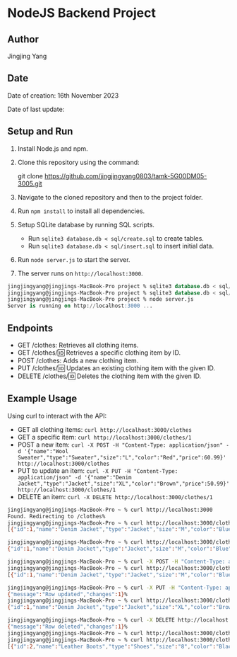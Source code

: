 # NodeJS Backend Project

## Author

Jingjing Yang

## Date

Date of creation: 16th November 2023

Date of last update:

## Setup and Run

1. Install Node.js and npm.
2. Clone this repository using the command:

   git clone https://github.com/jingjingyang0803/tamk-5G00DM05-3005.git

3. Navigate to the cloned repository and then to the project folder.
4. Run `npm install` to install all dependencies.
5. Setup SQLite database by running SQL scripts.
   - Run `sqlite3 database.db < sql/create.sql` to create tables.
   - Run `sqlite3 database.db < sql/insert.sql` to insert initial data.
6. Run `node server.js` to start the server.
7. The server runs on `http://localhost:3000`.

```sql
jingjingyang@jingjings-MacBook-Pro project % sqlite3 database.db < sql/create.sql
jingjingyang@jingjings-MacBook-Pro project % sqlite3 database.db < sql/insert.sql
jingjingyang@jingjings-MacBook-Pro project % node server.js
Server is running on http://localhost:3000 ...
```

## Endpoints

- GET /clothes: Retrieves all clothing items.
- GET /clothes/:id: Retrieves a specific clothing item by ID.
- POST /clothes: Adds a new clothing item.
- PUT /clothes/:id: Updates an existing clothing item with the given ID.
- DELETE /clothes/:id: Deletes the clothing item with the given ID.

## Example Usage

Using curl to interact with the API:

- GET all clothing items: `curl http://localhost:3000/clothes`
- GET a specific item: `curl http://localhost:3000/clothes/1`
- POST a new item: `curl -X POST -H "Content-Type: application/json" -d '{"name":"Wool Sweater","type":"Sweater","size":"L","color":"Red","price":60.99}' http://localhost:3000/clothes`
- PUT to update an item: `curl -X PUT -H "Content-Type: application/json" -d '{"name":"Denim Jacket","type":"Jacket","size":"XL","color":"Brown","price":50.99}' http://localhost:3000/clothes/1`
- DELETE an item: `curl -X DELETE http://localhost:3000/clothes/1`

```bash
jingjingyang@jingjings-MacBook-Pro ~ % curl http://localhost:3000
Found. Redirecting to /clothes%
jingjingyang@jingjings-MacBook-Pro ~ % curl http://localhost:3000/clothes
[{"id":1,"name":"Denim Jacket","type":"Jacket","size":"M","color":"Blue","price":59.99},{"id":2,"name":"Leather Boots","type":"Shoes","size":"8","color":"Black","price":89.99},{"id":3,"name":"Floral Dress","type":"Dress","size":"S","color":"Multicolor","price":45.99},{"id":4,"name":"Cotton T-Shirt","type":"Shirt","size":"L","color":"White","price":15.99}]%

jingjingyang@jingjings-MacBook-Pro ~ % curl http://localhost:3000/clothes/1
{"id":1,"name":"Denim Jacket","type":"Jacket","size":"M","color":"Blue","price":59.99}%

jingjingyang@jingjings-MacBook-Pro ~ % curl -X POST -H "Content-Type: application/json" -d '{"name":"Wool Sweater","type":"Sweater","size":"L","color":"Red","price":60.99}' http://localhost:3000/clothes{"id":5}%
jingjingyang@jingjings-MacBook-Pro ~ % curl http://localhost:3000/clothes
[{"id":1,"name":"Denim Jacket","type":"Jacket","size":"M","color":"Blue","price":59.99},{"id":2,"name":"Leather Boots","type":"Shoes","size":"8","color":"Black","price":89.99},{"id":3,"name":"Floral Dress","type":"Dress","size":"S","color":"Multicolor","price":45.99},{"id":4,"name":"Cotton T-Shirt","type":"Shirt","size":"L","color":"White","price":15.99},{"id":5,"name":"Wool Sweater","type":"Sweater","size":"L","color":"Red","price":60.99}]%

jingjingyang@jingjings-MacBook-Pro ~ % curl -X PUT -H "Content-Type: application/json" -d '{"name":"Denim Jacket","type":"Jacket","size":"XL","color":"Brown","price":50.99}' http://localhost:3000/clothes/1
{"message":"Row updated","changes":1}%
jingjingyang@jingjings-MacBook-Pro ~ % curl http://localhost:3000/clothes/1
{"id":1,"name":"Denim Jacket","type":"Jacket","size":"XL","color":"Brown","price":50.99}%

jingjingyang@jingjings-MacBook-Pro ~ % curl -X DELETE http://localhost:3000/clothes/1
{"message":"Row deleted","changes":1}%
jingjingyang@jingjings-MacBook-Pro ~ % curl http://localhost:3000/clothes/1
jingjingyang@jingjings-MacBook-Pro ~ % curl http://localhost:3000/clothes
[{"id":2,"name":"Leather Boots","type":"Shoes","size":"8","color":"Black","price":89.99},{"id":3,"name":"Floral Dress","type":"Dress","size":"S","color":"Multicolor","price":45.99},{"id":4,"name":"Cotton T-Shirt","type":"Shirt","size":"L","color":"White","price":15.99},{"id":5,"name":"Wool Sweater","type":"Sweater","size":"L","color":"Red","price":60.99}]%
```
